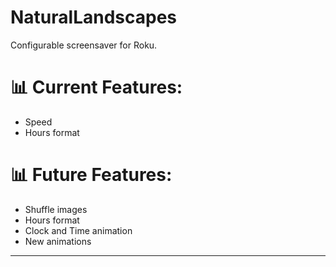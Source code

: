 # NaturalLandscapes
Configurable screensaver for Roku.

# 📊 Current Features:
- Speed
- Hours format

# 📊 Future Features:
- Shuffle images
- Hours format
- Clock and Time animation
- New animations
---
